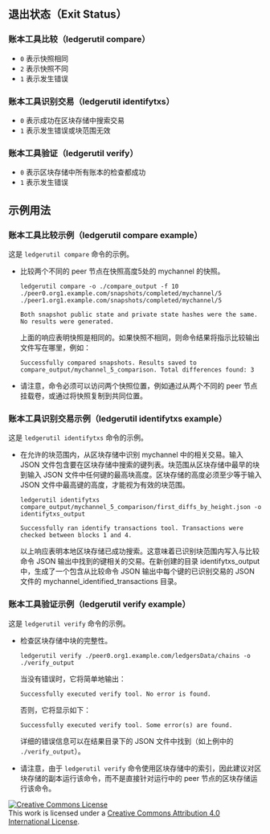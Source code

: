## 退出状态（Exit Status）

### 账本工具比较（ledgerutil compare）

- `0` 表示快照相同
- `2` 表示快照不同
- `1` 表示发生错误

### 账本工具识别交易（ledgerutil identifytxs）

- `0` 表示成功在区块存储中搜索交易
- `1` 表示发生错误或块范围无效

### 账本工具验证（ledgerutil verify）

- `0` 表示区块存储中所有账本的检查都成功
- `1` 表示发生错误

## 示例用法

### 账本工具比较示例（ledgerutil compare example）

这是 `ledgerutil compare` 命令的示例。

  * 比较两个不同的 peer 节点在快照高度5处的 mychannel 的快照。

    ```
    ledgerutil compare -o ./compare_output -f 10 ./peer0.org1.example.com/snapshots/completed/mychannel/5 ./peer1.org1.example.com/snapshots/completed/mychannel/5

    Both snapshot public state and private state hashes were the same. No results were generated.
    ```

    上面的响应表明快照是相同的。如果快照不相同，则命令结果将指示比较输出文件写在哪里，例如：

    ```
    Successfully compared snapshots. Results saved to compare_output/mychannel_5_comparison. Total differences found: 3
    ```    

  * 请注意，命令必须可以访问两个快照位置，例如通过从两个不同的 peer 节点挂载卷，或通过将快照复制到共同位置。

### 账本工具识别交易示例（ledgerutil identifytxs example）

这是 `ledgerutil identifytxs` 命令的示例。

  * 在允许的块范围内，从区块存储中识别 mychannel 中的相关交易。输入 JSON 文件包含要在区块存储中搜索的键列表。块范围从区块存储中最早的块到输入 JSON 文件中任何键的最高块高度。区块存储的高度必须至少等于输入 JSON 文件中最高键的高度，才能视为有效的块范围。

    ```
    ledgerutil identifytxs compare_output/mychannel_5_comparison/first_diffs_by_height.json -o identifytxs_output

    Successfully ran identify transactions tool. Transactions were checked between blocks 1 and 4.
    ```

    以上响应表明本地区块存储已成功搜索。这意味着已识别块范围内写入与比较命令 JSON 输出中找到的键相关的交易。在新创建的目录 identifytxs_output 中，生成了一个包含从比较命令 JSON 输出中每个键的已识别交易的 JSON 文件的 mychannel_identified_transactions 目录。

### 账本工具验证示例（ledgerutil verify example）

这是 `ledgerutil verify` 命令的示例。

  * 检查区块存储中块的完整性。

    ```
    ledgerutil verify ./peer0.org1.example.com/ledgersData/chains -o ./verify_output
    ```

    当没有错误时，它将简单地输出：

    ```
    Successfully executed verify tool. No error is found.
    ```

    否则，它将显示如下：

    ```
    Successfully executed verify tool. Some error(s) are found.
    ```

    详细的错误信息可以在结果目录下的 JSON 文件中找到（如上例中的 `./verify_output`）。

  * 请注意，由于 `ledgerutil verify` 命令使用区块存储中的索引，因此建议对区块存储的副本运行该命令，而不是直接针对运行中的 peer 节点的区块存储运行该命令。

<a rel="license" href="http://creativecommons.org/licenses/by/4.0/"><img alt="Creative Commons License" style="border-width:0" src="https://i.creativecommons.org/l/by/4.0/88x31.png" /></a><br />This work is licensed under a <a rel="license" href="http://creativecommons.org/licenses/by/4.0/">Creative Commons Attribution 4.0 International License</a>.
